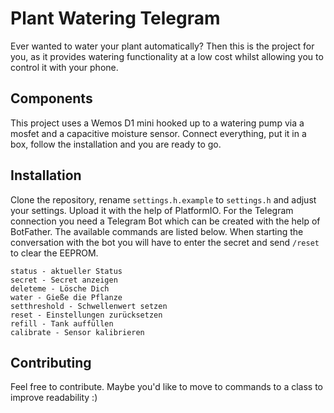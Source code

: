 # Plant Watering Telegram

Ever wanted to water your plant automatically? Then this is the project for you, as it provides watering functionality at a low cost whilst allowing you to control it with your phone.

## Components

This project uses a Wemos D1 mini hooked up to a watering pump via a mosfet and a capacitive moisture sensor. Connect everything, put it in a box, follow the installation and you are ready to go.


## Installation

Clone the repository, rename `settings.h.example` to `settings.h` and adjust your settings. Upload it with the help of PlatformIO. For the Telegram connection you need a Telegram Bot which can be created with the help of BotFather. The available commands are listed below. When starting the conversation with the bot you will have to enter the secret and send `/reset` to clear the EEPROM.

```
status - aktueller Status
secret - Secret anzeigen
deleteme - Lösche Dich
water - Gieße die Pflanze
setthreshold - Schwellenwert setzen
reset - Einstellungen zurücksetzen
refill - Tank auffüllen
calibrate - Sensor kalibrieren
```


## Contributing

Feel free to contribute. Maybe you'd like to move to commands to a class to improve readability :)
